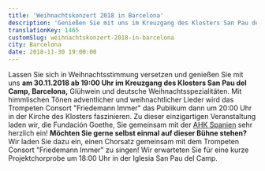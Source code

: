 ```yaml
---
title: 'Weihnachtskonzert 2018 in Barcelona'
description: 'Genießen Sie mit uns im Kreuzgang des Klosters San Pau del Camp, Barcelona, Glühwein und deutsche Weihnachtsspezialitäten!'
translationKey: 1465
customSlug: weihnachtskonzert-2018-in-barcelona
city: Barcelona
date: 2018-11-30 19:00:00
---
```


Lassen Sie sich in Weihnachtsstimmung versetzen und genießen Sie mit uns <strong>am 30.11.2018 ab 19:00 Uhr im Kreuzgang des Klosters San Pau del Camp, Barcelona,</strong> Glühwein und deutsche Weihnachtsspezialitäten. Mit himmlischen Tönen adventlicher und weihnachtlicher Lieder wird das Trompeten Consort "Friedemann Immer" das Publikum dann um 20:00 Uhr in der Kirche des Klosters faszinieren. Zu dieser einzigartigen Veranstaltung laden wir, die Fundación Goethe, Sie gemeinsam mit der <a href="https://www.ahk.es/es/" target="_blank" rel="nofollow noopener noreferrer" rel="noopener noreferrer">AHK Spanien</a> sehr herzlich ein! <strong>Möchten Sie gerne selbst einmal auf dieser Bühne stehen?</strong> Wir laden Sie dazu ein, einen Chorsatz gemeinsam mit dem Trompeten Consort "Friedemann Immer" zu singen! Wir erwarteten Sie für eine kurze Projektchorprobe um 18:00 Uhr in der Iglesia San Pau del Camp.
